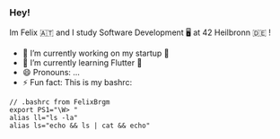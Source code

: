 ### Hey!

Im Felix 🇦🇹 and I study Software Development 🖥 at 42 Heilbronn 🇩🇪
!
- 🔭 I’m currently working on my startup 🚀
- 🌱 I’m currently learning Flutter 🧢
- 😄 Pronouns: ...
- ⚡ Fun fact: This is my bashrc: 
```
// .bashrc from FelixBrgm
export PS1="\W> "
alias ll="ls -la"
alias ls="echo && ls | cat && echo"
```
